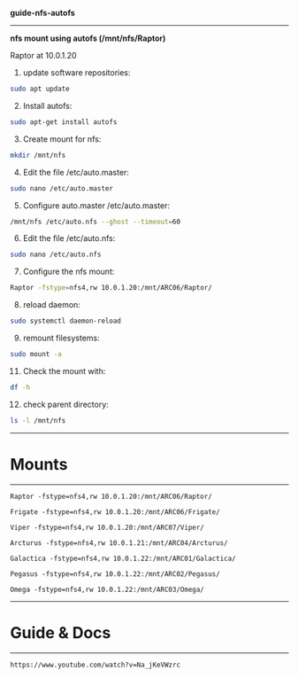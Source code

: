 **guide-nfs-autofs**

---

**nfs mount using autofs (/mnt/nfs/Raptor)**

Raptor at 10.0.1.20

1. update software repositories:
```bash
sudo apt update
```

2. Install autofs:
```bash
sudo apt-get install autofs
```

3. Create mount for nfs:
```bash
mkdir /mnt/nfs
```

4. Edit the file /etc/auto.master:
```bash
sudo nano /etc/auto.master
```

5. Configure auto.master /etc/auto.master:
```bash
/mnt/nfs /etc/auto.nfs --ghost --timeout=60
```

6. Edit the file /etc/auto.nfs:
```bash
sudo nano /etc/auto.nfs
```

7. Configure the nfs mount:
```bash
Raptor -fstype=nfs4,rw 10.0.1.20:/mnt/ARC06/Raptor/
```

8. reload daemon:
```bash
sudo systemctl daemon-reload
```

9.  remount filesystems:
```bash
sudo mount -a
```

11.  Check the mount with:
```bash
df -h
```

12.  check parent directory:
```bash
ls -l /mnt/nfs
```



------
# Mounts
---
``` 
Raptor -fstype=nfs4,rw 10.0.1.20:/mnt/ARC06/Raptor/
```

```
Frigate -fstype=nfs4,rw 10.0.1.20:/mnt/ARC06/Frigate/
```

```
Viper -fstype=nfs4,rw 10.0.1.20:/mnt/ARC07/Viper/
```

```    
Arcturus -fstype=nfs4,rw 10.0.1.21:/mnt/ARC04/Arcturus/
```

```
Galactica -fstype=nfs4,rw 10.0.1.22:/mnt/ARC01/Galactica/
```

```
Pegasus -fstype=nfs4,rw 10.0.1.22:/mnt/ARC02/Pegasus/
```

```
Omega -fstype=nfs4,rw 10.0.1.22:/mnt/ARC03/Omega/
```



-------
# Guide & Docs
---
```
https://www.youtube.com/watch?v=Na_jKeVWzrc
```
